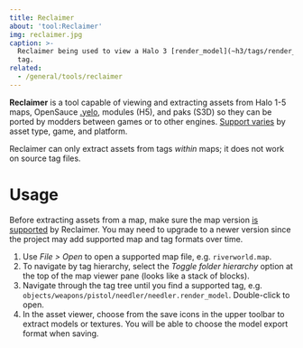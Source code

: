 ```yaml
---
title: Reclaimer
about: 'tool:Reclaimer'
img: reclaimer.jpg
caption: >-
  Reclaimer being used to view a Halo 3 [render_model](~h3/tags/render_model)
  tag.
related:
  - /general/tools/reclaimer
---
```

**Reclaimer** is a tool capable of viewing and extracting assets from Halo 1-5 maps, OpenSauce [.yelo](~h1/maps#opensauce-yelo-maps), modules (H5), and paks (S3D) so they can be ported by modders between games or to other engines. [Support varies][compat] by asset type, game, and platform.

Reclaimer can only extract assets from tags _within_ maps; it does not work on source tag files.

# Usage
Before extracting assets from a map, make sure the map version [is supported][compat] by Reclaimer. You may need to upgrade to a newer version since the project may add supported map and tag formats over time.

1. Use _File > Open_ to open a supported map file, e.g. `riverworld.map`.
2. To navigate by tag hierarchy, select the _Toggle folder hierarchy_ option at the top of the map viewer pane (looks like a stack of blocks).
3. Navigate through the tag tree until you find a supported tag, e.g. `objects/weapons/pistol/needler/needler.render_model`. Double-click to open.
4. In the asset viewer, choose from the save icons in the upper toolbar to extract models or textures. You will be able to choose the model export format when saving.

[compat]: https://github.com/Gravemind2401/Reclaimer/wiki/Compatibility
